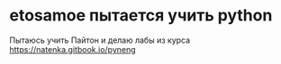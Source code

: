 # etosamoe пытается учить python

Пытаюсь учить Пайтон и делаю лабы из курса https://natenka.gitbook.io/pyneng
